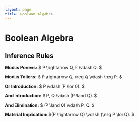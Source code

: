 ```yaml
---
layout: page
title: Boolean Algebra
---
```


# Boolean Algebra

## Inference Rules

**Modus Ponens:** $ P \rightarrow Q, P \vdash Q. $

**Modus Tollens:** $ P \rightarrow Q, \neg Q \vdash \neg P. $

**Or Introduction:** $ P \vdash (P \lor Q). $

**And Introduction:** $ P, Q \vdash (P \land Q). $

**And Elimination:** $ (P \land Q) \vdash P, Q. $

**Material Implication:** $(P \rightarrow Q) \vdash (\neg P \lor Q). $